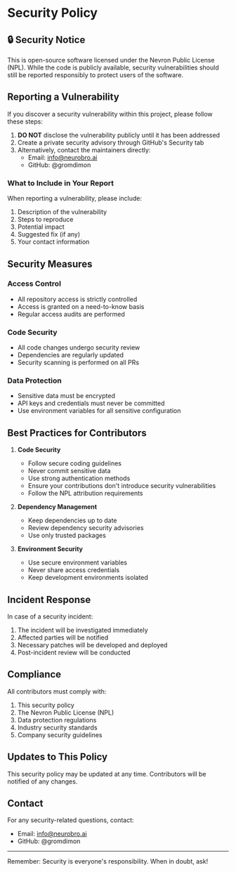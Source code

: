 # Security Policy

## 🔒 Security Notice

This is open-source software licensed under the Nevron Public License (NPL). While the code is publicly available, security vulnerabilities should still be reported responsibly to protect users of the software.

## Reporting a Vulnerability

If you discover a security vulnerability within this project, please follow these steps:

1. **DO NOT** disclose the vulnerability publicly until it has been addressed
2. Create a private security advisory through GitHub's Security tab
3. Alternatively, contact the maintainers directly:
   - Email: info@neurobro.ai
   - GitHub: @gromdimon

### What to Include in Your Report

When reporting a vulnerability, please include:

1. Description of the vulnerability
2. Steps to reproduce
3. Potential impact
4. Suggested fix (if any)
5. Your contact information

## Security Measures

### Access Control
- All repository access is strictly controlled
- Access is granted on a need-to-know basis
- Regular access audits are performed

### Code Security
- All code changes undergo security review
- Dependencies are regularly updated
- Security scanning is performed on all PRs

### Data Protection
- Sensitive data must be encrypted
- API keys and credentials must never be committed
- Use environment variables for all sensitive configuration

## Best Practices for Contributors

1. **Code Security**
   - Follow secure coding guidelines
   - Never commit sensitive data
   - Use strong authentication methods
   - Ensure your contributions don't introduce security vulnerabilities
   - Follow the NPL attribution requirements

2. **Dependency Management**
   - Keep dependencies up to date
   - Review dependency security advisories
   - Use only trusted packages

3. **Environment Security**
   - Use secure environment variables
   - Never share access credentials
   - Keep development environments isolated

## Incident Response

In case of a security incident:

1. The incident will be investigated immediately
2. Affected parties will be notified
3. Necessary patches will be developed and deployed
4. Post-incident review will be conducted

## Compliance

All contributors must comply with:

1. This security policy
2. The Nevron Public License (NPL)
3. Data protection regulations
4. Industry security standards
5. Company security guidelines

## Updates to This Policy

This security policy may be updated at any time. Contributors will be notified of any changes.

## Contact

For any security-related questions, contact:
- Email: info@neurobro.ai
- GitHub: @gromdimon

---

Remember: Security is everyone's responsibility. When in doubt, ask! 